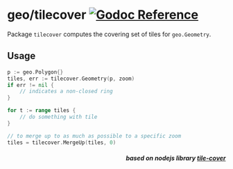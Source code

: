# geo/tilecover [![Godoc Reference](https://pkg.go.dev/badge/github.com/pchchv/geo)](https://pkg.go.dev/github.com/pchchv/geo/tilecover)

Package `tilecover` computes the covering set of tiles for `geo.Geometry`.

## Usage

```go
p := geo.Polygon{}
tiles, err := tilecover.Geometry(p, zoom)
if err != nil {
	// indicates a non-closed ring
}

for t := range tiles {
    // do something with tile
}

// to merge up to as much as possible to a specific zoom
tiles = tilecover.MergeUp(tiles, 0)
```

<div align="right">

##### based on nodejs library [tile-cover](https://github.com/mapbox/tile-cover)

</div>